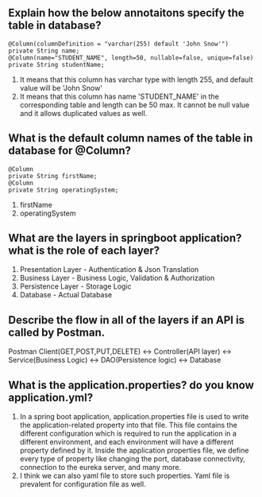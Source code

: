 ## Explain how the below annotaitons specify the table in database?
```
@Column(columnDefinition = "varchar(255) default 'John Snow'")
private String name;
@Column(name="STUDENT_NAME", length=50, nullable=false, unique=false)
private String studentName;
```
1. It means that this column has varchar type with length 255, and default value will be 'John Snow'
2. It means that this column has name 'STUDENT_NAME' in the corresponding table and length can be 50 max. It cannot be null value and it allows duplicated values as well.

## What is the default column names of the table in database for @Column?
```
@Column
private String firstName;
@Column
private String operatingSystem;
```
1. firstName
2. operatingSystem

## What are the layers in springboot application?what is the role of each layer?
1. Presentation Layer - Authentication & Json Translation
2. Business Layer - Business Logic, Validation & Authorization
3. Persistence Layer - Storage Logic
4. Database - Actual Database

## Describe the flow in all of the layers if an API is called by Postman.

Postman Client(GET,POST,PUT,DELETE) <-> Controller(API layer) <-> Service(Business Logic) <-> DAO(Persistence logic) <-> Database

## What is the application.properties? do you know application.yml? 
1. In a spring boot application, application.properties file is used to write the application-related property into that file. This file contains the different configuration which is required to run the application in a different environment, and each environment will have a different property defined by it. Inside the application properties file, we define every type of property like changing the port, database connectivity, connection to the eureka server, and many more. 
2. I think we can also yaml file to store such properties. Yaml file is prevalent for configuration file as well. 